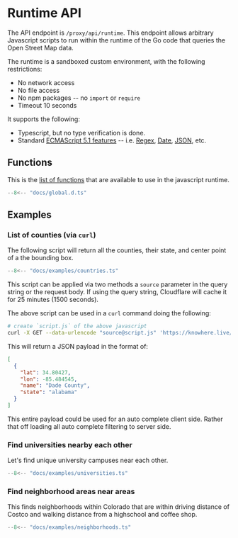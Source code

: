# Runtime API

The API endpoint is `/proxy/api/runtime`. This endpoint allows arbitrary
Javascript scripts to run within the runtime of the Go code that queries the
Open Street Map data.

The runtime is a sandboxed custom environment, with the following restrictions:

- No network access
- No file access
- No npm packages -- no `import` or `require`
- Timeout 10 seconds

It supports the following:

- Typescript, but no type verification is done.
- Standard [ECMAScript 5.1 features](https://262.ecma-international.org/5.1/) --
  i.e.
  [Regex](https://developer.mozilla.org/en-US/docs/Web/JavaScript/Guide/Regular_expressions),
  [Date](https://developer.mozilla.org/en-US/docs/Web/JavaScript/Reference/Global_Objects/Date),
  [JSON](https://developer.mozilla.org/en-US/docs/Web/JavaScript/Reference/Global_Objects/JSON),
  etc.

## Functions

This is the [list of functions](global.d.ts) that are available to use in the
javascript runtime.

<!-- deno-fmt-ignore-start -->
```typescript
--8<-- "docs/global.d.ts"
```
<!-- deno-fmt-ignore-end -->

## Examples

### List of counties (via `curl`)

The following script will return all the counties, their state, and center point
of a the bounding box.

<!-- deno-fmt-ignore-start -->
```javascript
--8<-- "docs/examples/countries.ts"
```
<!-- deno-fmt-ignore-end -->

This script can be applied via two methods a `source` parameter in the query
string or the request body. If using the query string, Cloudflare will cache it
for 25 minutes (1500 seconds).

The above script can be used in a `curl` command doing the following:

```bash
# create `script.js` of the above javascript
curl -X GET --data-urlencode "source@script.js" 'https://knowhere.live/proxy/api/runtime'
```

This will return a JSON payload in the format of:

```json
[
  {
    "lat": 34.80427,
    "lon": -85.484545,
    "name": "Dade County",
    "state": "alabama"
  }
]
```

This entire payload could be used for an auto complete client side. Rather that
off loading all auto complete filtering to server side.

### Find universities nearby each other

Let's find unique university campuses near each other.

<!-- deno-fmt-ignore-start -->
```javascript
--8<-- "docs/examples/universities.ts"
```
<!-- deno-fmt-ignore-end -->

### Find neighborhood areas near areas

This finds neighborhoods within Colorado that are within driving distance of
Costco and walking distance from a highschool and coffee shop.

<!-- deno-fmt-ignore-start -->
```javascript
--8<-- "docs/examples/neighborhoods.ts"
```
<!-- deno-fmt-ignore-end -->
